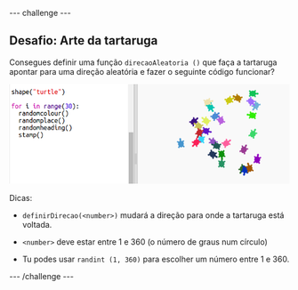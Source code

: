 \--- challenge \---

## Desafio: Arte da tartaruga

Consegues definir uma função `direcaoAleatoria ()` que faça a tartaruga apontar para uma direção aleatória e fazer o seguinte código funcionar?

![captura de ecrã](images/modern-turtle-art.png)

Dicas:

- `definirDirecao(<number>)` mudará a direção para onde a tartaruga está voltada.

- `<number>` deve estar entre 1 e 360 ​​(o número de graus num círculo)

- Tu podes usar `randint (1, 360)` para escolher um número entre 1 e 360.

\--- /challenge \---